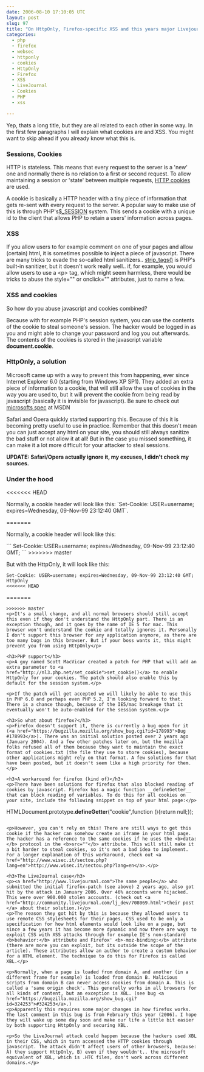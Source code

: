 ```yaml
---
date: 2006-08-10 17:10:05 UTC
layout: post
slug: 97
title: "On HttpOnly, Firefox-specific XSS and this years major Livejournal XSS attack"
categories:
  - php
  - firefox
  - websec
  - httponly
  - cookies
  - HttpOnly
  - Firefox
  - XSS
  - LiveJournal
  - Cookies
  - PHP
  - xss

---
```

<p>Yep, thats a long title, but they are all related to each other in some way. In the first few paragraphs I will explain what cookies are and XSS. You might want to skip ahead if you already know what this is.</p>

<h3>Sessions, Cookies</h3>
<p>HTTP is stateless. This means that every request to the server is a 'new' one and normally there is no relation to a first or second request. To allow maintaining a session or 'state' between multiple requests, <a href="http://en.wikipedia.org/wiki/HTTP_cookie">HTTP cookies</a> are used.</p>

<p>A cookie is basically a HTTP header with a tiny piece of information that gets re-sent with every request to the server. A popular way to make use of this is through PHP's<a href="http://nl2.php.net/manual/en/ref.session.php">$_SESSION</a>  system. This sends a cookie with a unique id to the client that allows PHP to retain a users' information across pages.</p>

<h3>XSS</h3>
<p>If you allow users to for example comment on one of your pages and allow (certain) html, it is sometimes possible to inject a piece of javascript. There are many tricks to evade the so-called html sanitizers.. <a href="http://nl3.php.net/strip_tags">strip_tags()</a> is PHP's built-in sanitizer, but it doesn't work really well.. if, for example, you would allow users to use a &lt;p&gt; tag, which might seem harmless, there would be tricks to abuse the style="" or onclick="" attributes, just to name a few.</p>

<h3>XSS and cookies</h3>
<p>So how do you abuse javascript and cookies combined?</p>
<p>Because with for example PHP's session system, you can use the contents of the cookie to steal someone's session. The hacker would be logged in as you and might able to change your password and log you out afterwards. The contents of the cookies is stored in the javascript variable <b>document.cookie</b>.</p>

<h3>HttpOnly, a solution</h3>
<p>Microsoft came up with a way to prevent this from happening, ever since Internet Explorer 6.0 (starting from Windows XP SP1). They added an extra piece of information to a cookie, that will still allow the use of cookies in the way you are used to, but it will prevent the cookie from being read by javascript (basically it is invisible for javascript). Be sure to check out <a href="http://msdn.microsoft.com/library/default.asp?url=/workshop/author/dhtml/httponly_cookies.asp">microsofts spec</a> at MSDN</p>

<p>Safari and Opera quickly started supporting this. Because of this it is becoming pretty useful to use in practice. Remember that this doesn't mean you can just accept any html on your site, you should still always sanitize the bad stuff or not allow it at all! But in the case you missed something, it can make it a lot more difficult for your attacker to steal sessions.</p>

<p><b>UPDATE: Safari/Opera actually ignore it, my excuses, I didn't check my sources.</b></p>

<h3>Under the hood</h3>
<<<<<<< HEAD
<p>Normally, a cookie header will look like this: `Set-Cookie: USER=username; expires=Wednesday, 09-Nov-99 23:12:40 GMT`.</p>

=======
<p>Normally, a cookie header will look like this:</p>
```
Set-Cookie: USER=username; expires=Wednesday, 09-Nov-99 23:12:40 GMT;
```
>>>>>>> master
<p>But with the HttpOnly, it will look like this:</p>

```
Set-Cookie: USER=username; expires=Wednesday, 09-Nov-99 23:12:40 GMT; HttpOnly
<<<<<<< HEAD
```

=======
```.
>>>>>>> master
<p>It's a small change, and all normal browsers should still accept this even if they don't understand the HttpOnly part. There is an exception though, and it goes by the name of IE 5 for mac. This browser won't understand the cookie and totally ignores it. Personally I don't support this browser for any application anymore, as there are too many bugs in this browser. But if your boss wants it, this might prevent you from using HttpOnly</p>

<h3>PHP support</h3>
<p>A guy named Scott MacVicar created a patch for PHP that will add an extra parameter to <a href="http://nl3.php.net/set_cookie">set_cookie()</a> to enable HttpOnly for your cookies. The patch should also enable this by default for the session system.</p>

<p>If the patch will get accepted we will likely be able to use this in PHP 6.0 and perhaps even PHP 5.2, I'm looking forward to that. There is a chance though, because of the IE5/mac breakage that it eventually won't be auto-enabled for the session system.</p>

<h3>So what about firefox?</h3>
<p>Firefox doesn't support it, there is currently a bug open for it (<a href="https://bugzilla.mozilla.org/show_bug.cgi?id=178993">Bug #178993</a>). There was an initial solution posted over 2 years ago (January 2004). And a few other patches later on, but the mozilla folks refused all of them because they want to maintain the exact format of cookies.txt (the file they use to store cookies), because other applications might rely on that format. A few solutions for that have been posted, but it doesn't seem like a high priority for them.</p>

<h3>A workaround for firefox (kind of)</h3>
<p>There have been solutions for firefox that also blocked reading of cookies by javascript. Firefox has a magic function __defineGetter__ that can block reading of variables. To do this for all cookies on your site, include the following snippet on top of your html page:</p>

```
HTMLDocument.prototype.__defineGetter__("cookie",function (){return null;});
```

<p>However, you can't rely on this! There are still ways to get this cookie if the hacker can somehow create an iframe in your html page. The hacker has a reference to the same cookies if he uses the <b>data:</b> protocol in the <b>src=""</b> attribute. This will still make it a bit harder to steal cookies, so it's not a bad idea to implement. For a longer explanation of this workaround, check out <a href="http://www.wisec.it/sectou.php?lang=en">http://www.wisec.it/sectou.php?lang=en</a>.</p>

<h3>The LiveJournal case</h3>
<p><a href="http://www.livejournal.com">The same people</a> who submitted the initial firefox-patch (see above) 2 years ago, also got hit by the attack in January 2006. Over 46% accounts were hijacked. This were over 900.000 stolen accounts. (check out <a href="http://community.livejournal.com/lj_dev/708069.html">their post </a> about their solution.)</p>
<p>The reason they got hit by this is because they allowed users to use remote CSS stylesheets for their pages. CSS used to be only a specification for how html elements would look like on a page, but since a few years it has become more dynamic and now there are ways to exploit CSS with XSS attacks through for example IE's non-standard <b>behavior:</b> attribute and Firefox' <b>-moz-binding:</b> attribute (there are more you can exploit, but its outside the scope of the article). These attributes allow an author to create a custom behavior for a HTML element. The technique to do this for Firefox is called XBL.</p>

<p>Normally, when a page is loaded from domain A, and another (in a different frame for example) is loaded from domain B. Malicious scripts from domain B can never access cookies from domain A. This is called a 'same origin check'. This generally works in all browsers for all kinds of content, but an exception is XBL. (see bug <a href="https://bugzilla.mozilla.org/show_bug.cgi?id=324253">#324253</a>.)
<p>Apparently this requires some major changes in how firefox works. The last comment in this bug is from February this year (2006). I hope they will wake up some day soon and make our life a little bit easier by both supporting HttpOnly and securing XBL.

<p>So the LiveJournal attack could happen because the hackers used XBL in their CSS, which in turn accessed the HTTP cookies through javascript. The attack didn't affect users of other browsers, because: A) they support HttpOnly, B) even if they wouldn't.. the microsoft equivalent of XBL, which is .HTC files, don't work across different domains.</p>
